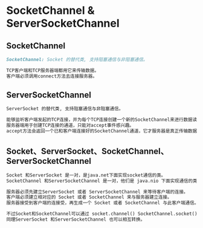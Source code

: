 # SocketChannel & ServerSocketChannel
## SocketChannel
```md
SocketChannel: Socket 的替代类, 支持阻塞通信与非阻塞通信。

TCP客户端和TCP服务器端都用它来传输数据。
客户端必须调用connect方法去连接服务器。
```
## ServerSocketChannel
```md
ServerSocket 的替代类, 支持阻塞通信与非阻塞通信。

能够监听客户端发起的TCP连接，并为每个TCP连接创建一个新的SocketChannel来进行数据读写。
服务器端用于创建TCP连接的通道，只能对accept事件感兴趣。
accept方法会返回一个已和客户端连接好的SocketChannel通道，它才服务器是真正传输数据的通道。
```

## Socket、ServerSocket、SocketChannel、ServerSocketChannel
```md
Socket 和ServerSocket 是一对，是java.net下面实现socket通信的类。
SocketChannel 和ServerSocketChannel 是一对，他们是 java.nio 下面实现通信的类，支持异步通信。
```
```md
服务器必须先建立ServerSocket 或者 ServerSocketChannel 来等待客户端的连接。
客户端必须建立相对应的 Socket 或者 SocketChannel 来与服务器建立连接。
服务器接受到客户端的连接受，再生成一个 Socket 或者 SocketChannel 与此客户端通信。
```
```md
不过Socket和SocketChannel可以通过 socket.channel() SocketChannel.socket() 方法相互转换。
同理ServerSocket 和ServerSocketChannel 也可以相互转换。
```


